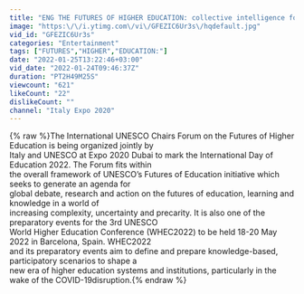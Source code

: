```yaml
---
title: "ENG THE FUTURES OF HIGHER EDUCATION: collective intelligence for knowledge and learning"
image: "https:\/\/i.ytimg.com\/vi\/GFEZIC6Ur3s\/hqdefault.jpg"
vid_id: "GFEZIC6Ur3s"
categories: "Entertainment"
tags: ["FUTURES","HIGHER","EDUCATION:"]
date: "2022-01-25T13:22:46+03:00"
vid_date: "2022-01-24T09:46:37Z"
duration: "PT2H49M25S"
viewcount: "621"
likeCount: "22"
dislikeCount: ""
channel: "Italy Expo 2020"
---
```

{% raw %}The International UNESCO Chairs Forum on the Futures of Higher Education is being organized jointly by<br />Italy and UNESCO at Expo 2020 Dubai to mark the International Day of Education 2022. The Forum fits within<br />the overall framework of UNESCO’s Futures of Education initiative which seeks to generate an agenda for<br />global debate, research and action on the futures of education, learning and knowledge in a world of<br />increasing complexity, uncertainty and precarity. It is also one of the preparatory events for the 3rd UNESCO<br />World Higher Education Conference (WHEC2022) to be held 18-20 May 2022 in Barcelona, Spain. WHEC2022<br />and its preparatory events aim to define and prepare knowledge-based, participatory scenarios to shape a<br />new era of higher education systems and institutions, particularly in the wake of the COVID-19disruption.{% endraw %}
